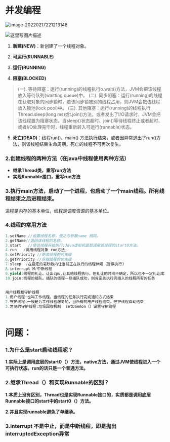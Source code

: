 # 并发编程

![image-20220217221213148](C:\Users\zhang\AppData\Roaming\Typora\typora-user-images\image-20220217221213148.png)

![这里写图片描述](https://img-blog.csdnimg.cn/img_convert/b01dda620b25be81119f104146111cd4.png)



1. **新建(NEW)**：新创建了一个线程对象。

2. **可运行(RUNNABLE)**

3. **运行(RUNNING)**
4. **阻塞(BLOCKED)**

> (一). 等待阻塞：运行(running)的线程执行o.wait()方法，JVM会把该线程放入等待队列(waitting queue)中。
> (二). 同步阻塞：运行(running)的线程在获取对象的同步锁时，若该同步锁被别的线程占用，则JVM会把该线程放入锁池(lock pool)中。
> (三). 其他阻塞：运行(running)的线程执行Thread.sleep(long ms)或t.join()方法，或者发出了I/O请求时，JVM会把该线程置为阻塞状态。当sleep()状态超时、join()等待线程终止或者超时、或者I/O处理完毕时，线程重新转入可运行(runnable)状态。

5. **死亡(DEAD)**：线程run()、main() 方法执行结束，或者因异常退出了run()方法，则该线程结束生命周期。死亡的线程不可再次复生。



### **2.创建线程的两种方法（在java中线程使用两种方法）**

- **继承Thread类，重写run方法**
- **实现Runnable接口，重写run方法**

### **3.执行main方法，启动了一个进程，也启动了一个main线程。所有线程结束之后进程结束。**

进程是内存的基本单位，线程是调度资源的基本单位。

### **4.线程的常用方法**

```java
1.setName //设置线程名称，使之与参数name 相同。
2.getName//返回该线程的名称。
3.start   //使该线程开始执行;Java虚拟机底层调用该线程的start0方法。
4.run   /调用线程对象 run方法;
5.setPriority //更改线程的优先级
6.getPriority //获取线程的优先级
7.sleep  /在指定的毫秒数内让当前正在执行的线程休眠（暂停执行)
8.interrupt M/中断线程 
9.yield:线程的礼让。让出cpu,让其他线程执行，但礼让的时间不确定，所以也不一定礼让成功
10.join:线程的插队。插队的线程一旦插队成功，则肯定先执行完插入的线程所有的任务
    
    
用户线程和守护线程
1.用户线程:也叫工作线程，当线程的任务执行完或通知方式结束
2.守护线程:一般是为工作线程服务的，当所有的用户线程结束，守护线程自动结束
3.常见的守护线程:垃圾回收机制  setDaemon（）设置守护线程



```

# 问题：

### 1.为什么是start启动线程呢？

**1.实际上是调用底层的start0（）方法，native方法，通过JVM使线程进入一个可执行状态。run的话只是一个普通方法。**



### 2.继承Thread（）和实现Runnable的区别？

**1.本质上没有区别，Thread也是实现Runnable接口的，实质都是调用底层Runnable接口的start中的start0（）方法。**

**2.并且实现runnable避免了单继承。**

### 3.interrupt 不是中止，而是中断线程，即是抛出interruptedException异常